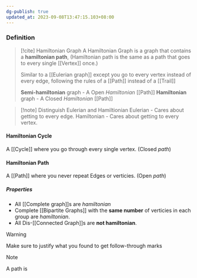 ```yaml
---
dg-publish: true
updated_at: 2023-09-08T13:47:15.103+08:00
---
```


### Definition
>[!cite] Hamiltonian Graph
>A Hamiltonian Graph is a graph that  contains a **hamiltonian path**, 
>(Hamiltonian path is the same as a path that goes to every single [[Vertex]] once.)
>
>Similar to a [[Eulerian graph]] except you go to every vertex instead of every edge, following the rules of a [[Path]] instead of a [[Trail]]
>
>**Semi-hamiltonian** graph - A Open *Hamiltonian* [[Path]]
>**Hamiltonian** graph - A Closed *Hamiltonian* [[Path]]

>[!note] Distinguish Eulerian and Hamiltionian
>Eulerian - Cares about getting to every edge.
>Hamiltonian - Cares about getting to every vertex.

#### Hamiltonian Cycle
A  [[Cycle]] where you go through every single vertex. (Closed *path*)

#### Hamiltonian Path
A [[Path]] where you never repeat Edges or verticies. (Open *path*)

##### Properties
- All [[Complete graph]]s are *hamiltonian*
- Complete [[Bipartite Graphs]] with the **same number** of verticies in each group are *hamiltonian*.
- All Dis-[[Connected Graph]]s are **not hamiltonian**.

>[!warning]
>Make sure to justify what you found to get follow-through marks

>[!note]
>A path is